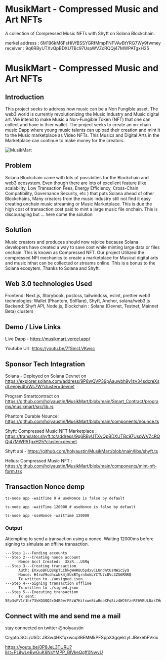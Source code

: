 # MusikMart - Compressed Music and Art NFTs

A collection of Compressed Music NFTs with Shyft on Solana Blockchain.

merkel address : 6M196kM6FsHiVfBSSYGRfMmpFNFVAvBtYRG7Wy9fwmey
receiver : 9q6RByUTXvQpBDXUTBc97UspWVZcRQQj47MWPATgxH25

# MusikMart - Compressed Music and Art NFTs

## Introduction
This project seeks to address how music can be a Non Fungible asset. The web3 world is currently revolutionizing the Music Industry and Music digital art. We intend to make Music a Non-Fungible Token (NFT) that one can collect and have in thier wallet. The project seeks to create an on-chain music Dapp where young music talents can upload their creation and mint it to the Music marketplace as Video NFTs. This Musics and Digital Arts in the Marketplace can continue to make money for the creators.

![MusikMart](https://i.postimg.cc/5tgshcbX/musicsplash.png)

## Problem
Solana Blockchain came with lots of possibities for the Blockchain and web3 ecosystem. Even though there are lots of excellent feature (like scalability, Low Transaction Fees,  Energy Efficiency, Cross-Chain Compatibility, Governance Security, etc ) that puts Solana ahead of other Blockchains, Many creators from the music industry still not find it easy creating onchain music streaming or Music Marketplace. This is due the high cost of transaction cost paid to mint a  large music file onchain. This is discouraging but ... here come the solution


## Solution
Music creators and produces should now rejoice because Solana developers have created a way to save cost while minting large data or files onchain. This is known as Compressed NFT. Our project Utilized the compressed NFt mechanics to create a marketplace for Musical digital arts and music hthat can be collected or streams online. This is a bonus to the Solana ecosytem. Thanks to Solana and Shyft.


## Web 3.0 technologies Used

Frontend: Next.js, Storybook, postcss, tailwindcss, eslint, prettier
web3 technologies: Wallet (Phantom, Solflare), Shyft, Anchor, solana/web3.js
Backend: Shyft API, Node.js, 
Blockchain : Solana (Devnet, Testnet, Mainnet Beta) clusters
 
## Demo / Live Links

Live Dapp - https://musikmart.vercel.app/

Youtube Url: https://youtu.be/7fSmcLVKwsc

## Sponsor Tech Integration
Solana - Deployed on Solana Devnet on https://explorer.solana.com/address/9P8wQVP39pAauwbh9y1zv34sdcreXsdLeeojv4hrWc7W?cluster=devnet

Program Smartcontract on https://github.com/holyaustin/MusikMart/blob/main/Smart_Contract/programs/musikmart/src/lib.rs

Phantom Durable Nounce: https://github.com/holyaustin/MusikMart/blob/main/components/nounce.ts

Shyft: Compressed Music NFT Marketplace : https://translator.shyft.to/address/9q6RByUTXvQpBDXUTBc97UspWVZcRQQj47MWPATgxH25?cluster=devnet

Shyft api - https://github.com/holyaustin/MusikMart/blob/main/libs/shyft.ts

Helius: Compressed Music NFT : https://github.com/holyaustin/MusikMart/blob/main/components/mint-nft-form.tsx


## Transaction Nonce demp
```
ts-node app -waitTime 0 # useNonce is false by default

ts-node app -waitTime 120000 # useNonce is false by default

ts-node app -useNonce -waitTime 120000
```

### Output

Attempting to send a transaction using a nonce. Waiting 12000ms before signing to simulate an offline transaction.
```
---Step 1---Funding accounts
---Step 2---Creating nonce account
      Nonce Acct Created:  3XzR...USMq
---Step 3---Creating transaction
      Auth: EVxuoBFLQ8KpTLChkgW4RBU5pdxvCLUndntUsNW1cSyQ
      Nonce: H4rwV9cdhcwNk4jSUxRTgrnSnkLYCTU7c8Vc3ZS6RNRQ
      Tx written to ./unsigned.json
---Step 4---Signing transaction offline
      Tx written to ./signed.json
---Step 5---Executing transaction
      Tx sent:  5Ep3sPV1r1hr73kKQG8Q2xD4B9erPEzW7Hitxwe8iwBooXFq8iz4WC6YzrRE6VBUL8arZHqmYKBF52QrPKbRgmRK
```

## Connect with me and send me a mail

stay connected on twitter @holyaustin

Crypto.SOL/USD: J83w4HKfqxwcq3BEMMkPFSppX3gqekLyLJBexebFVkix

https://youtu.be/0P8JeL3TURU?list=PLilwLeBwGuK6NsYMPP_BlVkeQgff0NwvU